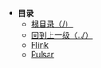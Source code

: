 * **目录**
  * [根目录（/）](/README)
  * [回到上一级（../）](/README)
  * [Flink](/study/BigData/Flink/README)
  * [Pulsar](/study/BigData/Pulsar/README)

